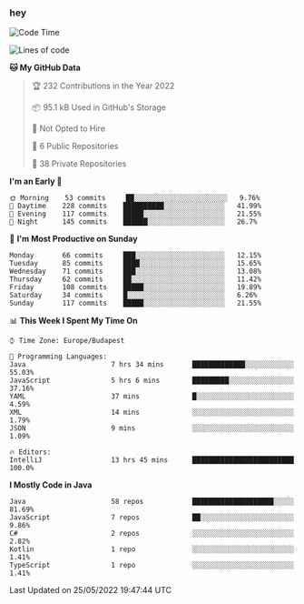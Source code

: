 ### hey

<!--START_SECTION:waka-->
![Code Time](http://img.shields.io/badge/Code%20Time-776%20hrs%2016%20mins-blue)

![Lines of code](https://img.shields.io/badge/From%20Hello%20World%20I%27ve%20Written-499%20Thousand%20lines%20of%20code-blue)

**🐱 My GitHub Data** 

> 🏆 232 Contributions in the Year 2022
 > 
> 📦 95.1 kB Used in GitHub's Storage 
 > 
> 🚫 Not Opted to Hire
 > 
> 📜 6 Public Repositories 
 > 
> 🔑 38 Private Repositories  
 > 
**I'm an Early 🐤** 

```text
🌞 Morning    53 commits     ██░░░░░░░░░░░░░░░░░░░░░░░   9.76% 
🌆 Daytime    228 commits    ██████████░░░░░░░░░░░░░░░   41.99% 
🌃 Evening    117 commits    █████░░░░░░░░░░░░░░░░░░░░   21.55% 
🌙 Night      145 commits    ██████░░░░░░░░░░░░░░░░░░░   26.7%

```
📅 **I'm Most Productive on Sunday** 

```text
Monday       66 commits     ███░░░░░░░░░░░░░░░░░░░░░░   12.15% 
Tuesday      85 commits     ████░░░░░░░░░░░░░░░░░░░░░   15.65% 
Wednesday    71 commits     ███░░░░░░░░░░░░░░░░░░░░░░   13.08% 
Thursday     62 commits     ██░░░░░░░░░░░░░░░░░░░░░░░   11.42% 
Friday       108 commits    █████░░░░░░░░░░░░░░░░░░░░   19.89% 
Saturday     34 commits     █░░░░░░░░░░░░░░░░░░░░░░░░   6.26% 
Sunday       117 commits    █████░░░░░░░░░░░░░░░░░░░░   21.55%

```


📊 **This Week I Spent My Time On** 

```text
⌚︎ Time Zone: Europe/Budapest

💬 Programming Languages: 
Java                     7 hrs 34 mins       █████████████░░░░░░░░░░░░   55.03% 
JavaScript               5 hrs 6 mins        █████████░░░░░░░░░░░░░░░░   37.16% 
YAML                     37 mins             █░░░░░░░░░░░░░░░░░░░░░░░░   4.59% 
XML                      14 mins             ░░░░░░░░░░░░░░░░░░░░░░░░░   1.79% 
JSON                     9 mins              ░░░░░░░░░░░░░░░░░░░░░░░░░   1.09%

🔥 Editors: 
IntelliJ                 13 hrs 45 mins      █████████████████████████   100.0%

```

**I Mostly Code in Java** 

```text
Java                     58 repos            ████████████████████░░░░░   81.69% 
JavaScript               7 repos             ██░░░░░░░░░░░░░░░░░░░░░░░   9.86% 
C#                       2 repos             ░░░░░░░░░░░░░░░░░░░░░░░░░   2.82% 
Kotlin                   1 repo              ░░░░░░░░░░░░░░░░░░░░░░░░░   1.41% 
TypeScript               1 repo              ░░░░░░░░░░░░░░░░░░░░░░░░░   1.41%

```



 Last Updated on 25/05/2022 19:47:44 UTC
<!--END_SECTION:waka-->
